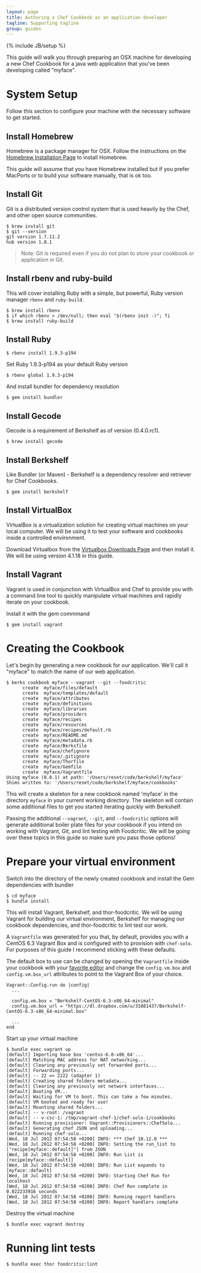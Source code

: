 ```yaml
---
layout: page
title: Authoring a Chef Cookbook as an application developer
tagline: Supporting tagline
group: guides
---
```

{% include JB/setup %}

This guide will walk you through preparing an OSX machine for developing a new Chef Cookbook for a java web application that you've been developing called "myface".

# System Setup

Follow this section to configure your machine with the necessary software to get started.

## Install Homebrew

Homebrew is a package manager for OSX. Follow the instructions on the [Homebrew Installation Page](https://github.com/mxcl/homebrew/wiki/installation) to install Homebrew.

This guide will assume that you have Homebrew installed but if you prefer MacPorts or to build your software manually, that is ok too.

## Install Git

Git is a distributed version control system that is used heavily by the Chef, and other open source communities.

    $ brew install git
    $ git --version
    git version 1.7.11.2
    hub version 1.8.1

> Note: Git is required even if you do not plan to store your cookbook or application in Git.

## Install rbenv and ruby-build

This will cover installing Ruby with a simple, but powerful, Ruby version manager `rbenv` and `ruby-build`.

    $ brew install rbenv
    $ if which rbenv > /dev/null; then eval "$(rbenv init -)"; fi
    $ brew install ruby-build

## Install Ruby

    $ rbenv install 1.9.3-p194

Set Ruby 1.9.3-p194 as your default Ruby version

    $ rbenv global 1.9.3-p194

And install bundler for dependency resolution

    $ gem install bundler

## Install Gecode

Gecode is a requirement of Berkshelf as of version (0.4.0.rc1).

    $ brew install gecode

## Install Berkshelf

Like Bundler (or Maven) - Berkshelf is a dependency resolver and retriever for Chef Cookbooks.

    $ gem install berkshelf

## Install VirtualBox

VirtualBox is a virtualization solution for creating virtual machines on your local computer. We will be using it to test your software and cookbooks inside a controlled environment.

Download Virtualbox from the [Virtualbox Downloads Page](https://www.virtualbox.org/wiki/Downloads) and then install it. We will be using version 4.1.18 in this guide.

## Install Vagrant

Vagrant is used in conjunction with VirtualBox and Chef to provide you with a command line tool to quickly manipulate virtual machines and rapidly iterate on your cookbook.

Install it with the gem commmand

    $ gem install vagrant

# Creating the Cookbook

Let's begin by generating a new cookbook for our application. We'll call it "myface" to match the name of our web application.

    $ berks cookbook myface --vagrant --git --foodcritic
          create  myface/files/default
          create  myface/templates/default
          create  myface/attributes
          create  myface/definitions
          create  myface/libraries
          create  myface/providers
          create  myface/recipes
          create  myface/resources
          create  myface/recipes/default.rb
          create  myface/README.md
          create  myface/metadata.rb
          create  myface/Berksfile
          create  myface/chefignore
          create  myface/.gitignore
          create  myface/Thorfile
          create  myface/Gemfile
          create  myface/Vagrantfile
    Using myface (0.0.1) at path: '/Users/reset/code/berkshelf/myface'
    Shims written to: '/Users/reset/code/berkshelf/myface/cookbooks'

This will create a skeleton for a new cookbook named 'myface' in the directory `myface` in your current working directory. The skeleton will contain some additional files to get you started iterating quickly with Berkshelf.

Passing the additional `--vagrant`, `--git`, and `--foodcritic` options will generate additional boiler plate files for your cookbook if you intend on working with Vagrant, Git, and lint testing with Foodcritic. We will be going over these topics in this guide so make sure you pass those options!

# Prepare your virtual environment

Switch into the directory of the newly created cookbook and install the Gem dependencies with bundler

    $ cd myface
    $ bundle install

This will install Vagrant, Berkshelf, and thor-foodcritic. We will be using Vagrant for building our virtual environment, Berkshelf for managing our cookbook dependencies, and thor-foodcritic to lint test our work.

A `Vagrantfile` was generated for you that, by default, provides you with a CentOS 6.3 Vagrant Box and is configured with to provision with `chef-solo`. For purposes of this guide I recommend sticking with these defaults.

The default box to use can be changed by opening the `Vagrantfile` inside your cookbook with your [favorite editor](http://www.sublimetext.com/2) and change the `config.vm.box` and `config.vm.box_url` attributes to point to the Vagrant Box of your choice.

    Vagrant::Config.run do |config|
      ...

      config.vm.box = "Berkshelf-CentOS-6.3-x86_64-minimal"
      config.vm.box_url = "https://dl.dropbox.com/u/31081437/Berkshelf-CentOS-6.3-x86_64-minimal.box"

      ...
    end

Start up your virtual machine

    $ bundle exec vagrant up
    [default] Importing base box 'centos-6.0-x86_64'...
    [default] Matching MAC address for NAT networking...
    [default] Clearing any previously set forwarded ports...
    [default] Forwarding ports...
    [default] -- 22 => 2222 (adapter 1)
    [default] Creating shared folders metadata...
    [default] Clearing any previously set network interfaces...
    [default] Booting VM...
    [default] Waiting for VM to boot. This can take a few minutes.
    [default] VM booted and ready for use!
    [default] Mounting shared folders...
    [default] -- v-root: /vagrant
    [default] -- v-csc-1: /tmp/vagrant-chef-1/chef-solo-1/cookbooks
    [default] Running provisioner: Vagrant::Provisioners::ChefSolo...
    [default] Generating chef JSON and uploading...
    [default] Running chef-solo...
    [Wed, 18 Jul 2012 07:54:58 +0200] INFO: *** Chef 10.12.0 ***
    [Wed, 18 Jul 2012 07:54:58 +0200] INFO: Setting the run_list to ["recipe[myface::default]"] from JSON
    [Wed, 18 Jul 2012 07:54:58 +0200] INFO: Run List is [recipe[myface::default]]
    [Wed, 18 Jul 2012 07:54:58 +0200] INFO: Run List expands to [myface::default]
    [Wed, 18 Jul 2012 07:54:58 +0200] INFO: Starting Chef Run for localhost
    [Wed, 18 Jul 2012 07:54:58 +0200] INFO: Chef Run complete in 0.022233916 seconds
    [Wed, 18 Jul 2012 07:54:58 +0200] INFO: Running report handlers
    [Wed, 18 Jul 2012 07:54:58 +0200] INFO: Report handlers complete

Destroy the virtual machine

    $ bundle exec vagrant destroy

# Running lint tests

    $ bundle exec thor foodcritic:lint
